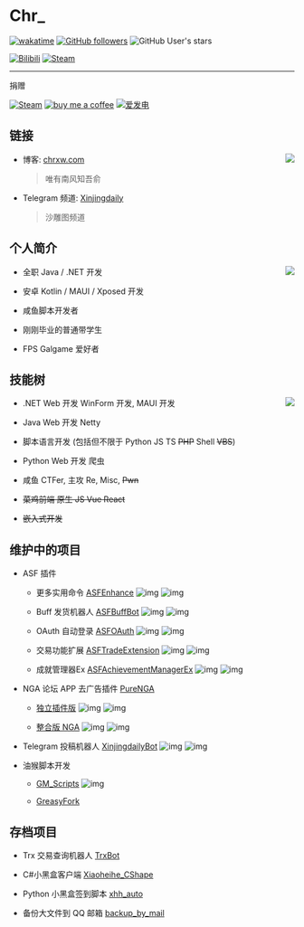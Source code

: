 # Chr\_

[![wakatime](https://wakatime.com/badge/user/b4bae5c0-fb6f-4358-a4e7-eac48974fd1a.svg)](https://wakatime.com/@b4bae5c0-fb6f-4358-a4e7-eac48974fd1a)
[![GitHub followers](https://img.shields.io/github/followers/chr233?logo=github)](https://github.com/chr233?tab=followers)
![GitHub User's stars](https://img.shields.io/github/stars/chr233?logo=github)

[![Bilibili](https://img.shields.io/badge/bilibili-Chr__-00A2D8.svg?logo=bilibili)](https://space.bilibili.com/5805394)
[![Steam](https://img.shields.io/badge/steam-Chr__-1B2838.svg?logo=steam)](https://steamcommunity.com/id/Chr_)

---

捐赠

[![Steam](https://img.shields.io/badge/steam-trade%20link-1B2838.svg?logo=steam)](https://steamcommunity.com/tradeoffer/new/?partner=221260487&token=xgqMgL-i)
[![buy me a coffee](https://img.shields.io/badge/buy%20me%20a%20coffee-chr233-yellow?logo=buymeacoffee)](https://www.buymeacoffee.com/chr233)
[![爱发电](https://img.shields.io/badge/爱发电-chr__-ea4aaa.svg?logo=github-sponsors)](https://afdian.net/@chr233)

## 链接

<a href="#">
  <img align="right" src="https://count.getloli.com/get/@chr33?theme=gelbooru">
</a>

- 博客: [chrxw.com](https://blog.chrxw.com)

  > 唯有南风知吾俞

- Telegram 频道: [Xinjingdaily](https://t.me/xinjingdaily)

  > 沙雕图频道

## 个人简介

<a href="#">
  <img align="right" src="https://github-readme-stats.vercel.app/api?username=chr233&theme=vue-dark&show_icons=true">
</a>

- 全职 Java / .NET 开发

- 安卓 Kotlin / MAUI / Xposed 开发

- 咸鱼脚本开发者

- 刚刚毕业的普通带学生

- FPS Galgame 爱好者

## 技能树

<a href="#">
  <img align="right" src="https://github-readme-stats.vercel.app/api/top-langs/?username=chr233&theme=vue-dark&layout=compact&hide=css,html">
</a>

- .NET Web 开发 WinForm 开发, MAUI 开发

- Java Web 开发 Netty

- 脚本语言开发 (包括但不限于 Python JS TS ~~PHP~~ Shell ~~VBS~~)

- Python Web 开发 爬虫

- 咸鱼 CTFer, 主攻 Re, Misc, ~~Pwn~~

- ~~菜鸡前端 原生 JS Vue React~~

- ~~嵌入式开发~~

## 维护中的项目

- ASF 插件

  - 更多实用命令 [ASFEnhance](https://github.com/chr233/ASFEnhance) ![img](https://img.shields.io/github/downloads/chr233/ASFEnhance/total) ![img](https://img.shields.io/github/stars/chr233/ASFEnhance)

  - Buff 发货机器人 [ASFBuffBot](https://github.com/chr233/ASFBuffBot) ![img](https://img.shields.io/github/downloads/chr233/ASFBuffBot/total) ![img](https://img.shields.io/github/stars/chr233/ASFBuffBot)
  
  - OAuth 自动登录 [ASFOAuth](https://github.com/chr233/ASFOAuth) ![img](https://img.shields.io/github/downloads/chr233/ASFOAuth/total) ![img](https://img.shields.io/github/stars/chr233/ASFOAuth)
  
  - 交易功能扩展 [ASFTradeExtension](https://github.com/chr233/ASFTradeExtension) ![img](https://img.shields.io/github/downloads/chr233/ASFTradeExtension/total) ![img](https://img.shields.io/github/stars/chr233/ASFTradeExtension)

  - 成就管理器Ex [ASFAchievementManagerEx](https://github.com/chr233/ASFAchievementManagerEx) ![img](https://img.shields.io/github/downloads/chr233/ASFAchievementManagerEx/total) ![img](https://img.shields.io/github/stars/chr233/ASFAchievementManagerEx)

- NGA 论坛 APP 去广告插件 [PureNGA](https://github.com/chr233/PureNGA)
  - [独立插件版](https://github.com/Xposed-Modules-Repo/com.chrxw.purenga/releases) ![img](https://img.shields.io/github/downloads/Xposed-Modules-Repo/com.chrxw.purenga/total) ![img](https://img.shields.io/github/stars/Xposed-Modules-Repo/com.chrxw.purenga)
  
  - [整合版 NGA](https://github.com/chr233/PureNGA/releases/tag/NGA) ![img](https://img.shields.io/github/downloads/chr233/PureNGA/total) ![img](https://img.shields.io/github/stars/chr233/PureNGA)

- Telegram 投稿机器人 [XinjingdailyBot](https://github.com/chr233/XinjingdailyBot) ![img](https://img.shields.io/github/downloads/chr233/XinjingdailyBot/total) ![img](https://img.shields.io/github/stars/chr233/XinjingdailyBot)

- 油猴脚本开发 
  - [GM_Scripts](https://github.com/chr233/GM_Scripts)  ![img](https://img.shields.io/github/stars/chr233/GM_Scripts)
  
  - [GreasyFork](https://greasyfork.org/zh-CN/users/719636-chr233)

## 存档项目

- Trx 交易查询机器人 [TrxBot](https://github.com/chr233/)

- C#小黑盒客户端 [Xiaoheihe_CShape](https://github.com/chr233/Xiaoheihe_CShape)

- Python 小黑盒签到脚本 [xhh_auto](https://github.com/chr233/xhh_auto)

- 备份大文件到 QQ 邮箱 [backup_by_mail](https://github.com/chr233/backup_by_mail)
